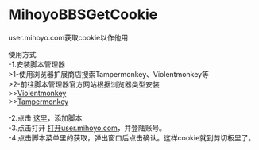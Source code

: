# MihoyoBBSGetCookie

user.mihoyo.com获取cookie以作他用  

使用方式  
-1.安装脚本管理器  
        >1-使用浏览器扩展商店搜索Tampermonkey、Violentmonkey等  
        >2-前往脚本管理器官方网站根据浏览器类型安装  
            >>[Violentmonkey](https://violentmonkey.github.io/get-it/)  
            >>[Tampermonkey](https://www.tampermonkey.net/)  

-2.点击 [这里](https://jsd.cdn.zzko.cn/gh/a776058959/MihoyoBBSGetCookie@main/mihoyo.com%E8%8E%B7%E5%8F%96cookie.user.js)，添加脚本  
-3.点击打开 [打开user.mihoyo.com](https://user.mihoyo.com/)，并登陆账号。  
-4.点击脚本菜单里的获取，弹出窗口后点击确认。这样cookie就到剪切板里了。  
